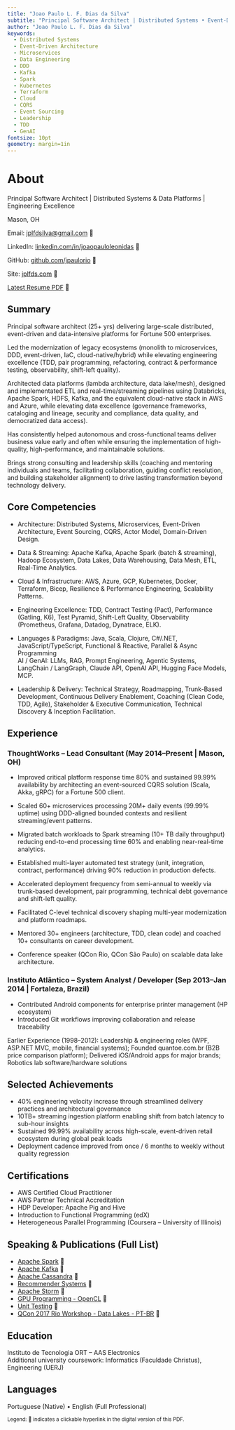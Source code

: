 ```yaml
---
title: "Joao Paulo L. F. Dias da Silva"
subtitle: "Principal Software Architect | Distributed Systems • Event-Driven & Data Platforms • Team Enablement"
author: "Joao Paulo L. F. Dias da Silva"
keywords:
  - Distributed Systems
  - Event-Driven Architecture
  - Microservices
  - Data Engineering
  - DDD
  - Kafka
  - Spark
  - Kubernetes
  - Terraform
  - Cloud
  - CQRS
  - Event Sourcing
  - Leadership
  - TDD
  - GenAI
fontsize: 10pt
geometry: margin=1in
---
```


# About

Principal Software Architect | Distributed Systems & Data Platforms | Engineering Excellence

Mason, OH

Email: [jplfdsilva@gmail.com](mailto:jplfdsilva@gmail.com) 🔗

LinkedIn: [linkedin.com/in/joaopauloleonidas](https://linkedin.com/in/joaopauloleonidas) 🔗

GitHub: [github.com/jpaulorio](https://github.com/jpaulorio) 🔗

Site: [jplfds.com](https://jplfds.com) 🔗

[Latest Resume PDF](https://jpaulorio.github.io/resume/JP_Silva_Resume.pdf) 🔗

## Summary

Principal software architect (25+ yrs) delivering large-scale distributed, event-driven and data-intensive platforms for Fortune 500 enterprises.

Led the modernization of legacy ecosystems (monolith to microservices, DDD, event-driven, IaC, cloud-native/hybrid) while elevating engineering excellence (TDD, pair programming, refactoring, contract & performance testing, observability, shift-left quality).

Architected data platforms (lambda architecture, data lake/mesh), designed and implementated ETL and real-time/streaming pipelines using Databricks, Apache Spark, HDFS, Kafka, and the equivalent cloud-native stack in AWS and Azure, while elevating data excellence (governance frameworks, cataloging and lineage, security and compliance, data quality, and democratized data access).

Has consistently helped autonomous and cross-functional teams deliver business value early and often while ensuring the implementation of high-quality, high-performance, and maintainable solutions.

Brings strong consulting and leadership skills (coaching and mentoring individuals and teams, facilitating collaboration, guiding conflict resolution, and building stakeholder alignment) to drive lasting transformation beyond technology delivery.

## Core Competencies

- Architecture: Distributed Systems, Microservices, Event-Driven Architecture, Event Sourcing, CQRS, Actor Model, Domain-Driven Design.

- Data & Streaming: Apache Kafka, Apache Spark (batch & streaming), Hadoop Ecosystem, Data Lakes, Data Warehousing, Data Mesh, ETL, Real-Time Analytics.

- Cloud & Infrastructure: AWS, Azure, GCP, Kubernetes, Docker, Terraform, Bicep, Resilience & Performance Engineering, Scalability Patterns.

- Engineering Excellence: TDD, Contract Testing (Pact), Performance (Gatling, K6), Test Pyramid, Shift-Left Quality, Observability (Prometheus, Grafana, Datadog, Dynatrace, ELK).

- Languages & Paradigms: Java, Scala, Clojure, C#/.NET, JavaScript/TypeScript, Functional & Reactive, Parallel & Async Programming  
  AI / GenAI: LLMs, RAG, Prompt Engineering, Agentic Systems, LangChain / LangGraph, Claude API, OpenAI API, Hugging Face Models, MCP.

- Leadership & Delivery: Technical Strategy, Roadmapping, Trunk-Based Development, Continuous Delivery Enablement, Coaching (Clean Code, TDD, Agile), Stakeholder & Executive Communication, Technical Discovery & Inception Facilitation.

## Experience

### ThoughtWorks – Lead Consultant (May 2014–Present | Mason, OH)

- Improved critical platform response time 80% and sustained 99.99% availability by architecting an event-sourced CQRS solution (Scala, Akka, gRPC) for a Fortune 500 client.

- Scaled 60+ microservices processing 20M+ daily events (99.99% uptime) using DDD-aligned bounded contexts and resilient streaming/event patterns.

- Migrated batch workloads to Spark streaming (10+ TB daily throughput) reducing end-to-end processing time 60% and enabling near-real-time analytics.

- Established multi-layer automated test strategy (unit, integration, contract, performance) driving 90% reduction in production defects.

- Accelerated deployment frequency from semi-annual to weekly via trunk-based development, pair programming, technical debt governance and shift-left quality.

- Facilitated C-level technical discovery shaping multi-year modernization and platform roadmaps.

- Mentored 30+ engineers (architecture, TDD, clean code) and coached 10+ consultants on career development.

- Conference speaker (QCon Rio, QCon São Paulo) on scalable data lake architecture.

### Instituto Atlântico – System Analyst / Developer (Sep 2013–Jan 2014 | Fortaleza, Brazil)

- Contributed Android components for enterprise printer management (HP ecosystem)
- Introduced Git workflows improving collaboration and release traceability

Earlier Experience (1998–2012): Leadership & engineering roles (WPF, ASP.NET MVC, mobile, financial systems); Founded quantoe.com.br (B2B price comparison platform); Delivered iOS/Android apps for major brands; Robotics lab software/hardware solutions

## Selected Achievements

- 40% engineering velocity increase through streamlined delivery practices and architectural governance
- 10TB+ streaming ingestion platform enabling shift from batch latency to sub-hour insights
- Sustained 99.99% availability across high-scale, event-driven retail ecosystem during global peak loads
- Deployment cadence improved from once / 6 months to weekly without quality regression

## Certifications

- AWS Certified Cloud Practitioner
- AWS Partner Technical Accreditation
- HDP Developer: Apache Pig and Hive
- Introduction to Functional Programming (edX)
- Heterogeneous Parallel Programming (Coursera – University of Illinois)

## Speaking & Publications (Full List)

- [Apache Spark](https://pt.slideshare.net/slideshow/apache-spark-intro-237112555/237112555?_gl=1*1wwju08*_gcl_au*MzQ1OTI1OTU2LjE3NDM5NDc1ODY.) 🔗
- [Apache Kafka](https://www.slideshare.net/slideshow/kafka-basics/237110884) 🔗
- [Apache Cassandra](https://www.slideshare.net/slideshow/query-driven-development/78218074) 🔗
- [Recommender Systems](https://www.slideshare.net/slideshow/recommender-systems-52718571/52718571) 🔗
- [Apache Storm](https://www.slideshare.net/JooPauloLeonidasFern/apache-storm-basics) 🔗
- [GPU Programming - OpenCL](https://www.slideshare.net/slideshow/opencl-heterogeneous-parallel-computing/52435001) 🔗
- [Unit Testing](https://www.slideshare.net/slideshare/unit-testing-basics-52434530/52434530) 🔗
- [QCon 2017 Rio Workshop - Data Lakes - PT-BR](https://pt.slideshare.net/slideshow/qcon-rio-2015-data-lakes-workshop/52430448?_gl=1*1cv7tzx*_gcl_au*MzQ1OTI1OTU2LjE3NDM5NDc1ODY.) 🔗

## Education

Instituto de Tecnologia ORT – AAS Electronics  
Additional university coursework: Informatics (Faculdade Christus), Engineering (UERJ)

## Languages

Portuguese (Native) • English (Full Professional)

<sub>Legend: 🔗 indicates a clickable hyperlink in the digital version of this PDF.</sub>
